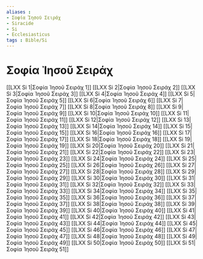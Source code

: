 ```yaml
---
aliases : 
- Σοφία Ἰησοῦ Σειράχ
- Siracide
- Si
- Ecclesiasticus
tags : Bible/Si
---
```


# Σοφία Ἰησοῦ Σειράχ

[[LXX Si 1|Σοφία Ἰησοῦ Σειράχ 1]]
[[LXX Si 2|Σοφία Ἰησοῦ Σειράχ 2]]
[[LXX Si 3|Σοφία Ἰησοῦ Σειράχ 3]]
[[LXX Si 4|Σοφία Ἰησοῦ Σειράχ 4]]
[[LXX Si 5|Σοφία Ἰησοῦ Σειράχ 5]]
[[LXX Si 6|Σοφία Ἰησοῦ Σειράχ 6]]
[[LXX Si 7|Σοφία Ἰησοῦ Σειράχ 7]]
[[LXX Si 8|Σοφία Ἰησοῦ Σειράχ 8]]
[[LXX Si 9|Σοφία Ἰησοῦ Σειράχ 9]]
[[LXX Si 10|Σοφία Ἰησοῦ Σειράχ 10]]
[[LXX Si 11|Σοφία Ἰησοῦ Σειράχ 11]]
[[LXX Si 12|Σοφία Ἰησοῦ Σειράχ 12]]
[[LXX Si 13|Σοφία Ἰησοῦ Σειράχ 13]]
[[LXX Si 14|Σοφία Ἰησοῦ Σειράχ 14]]
[[LXX Si 15|Σοφία Ἰησοῦ Σειράχ 15]]
[[LXX Si 16|Σοφία Ἰησοῦ Σειράχ 16]]
[[LXX Si 17|Σοφία Ἰησοῦ Σειράχ 17]]
[[LXX Si 18|Σοφία Ἰησοῦ Σειράχ 18]]
[[LXX Si 19|Σοφία Ἰησοῦ Σειράχ 19]]
[[LXX Si 20|Σοφία Ἰησοῦ Σειράχ 20]]
[[LXX Si 21|Σοφία Ἰησοῦ Σειράχ 21]]
[[LXX Si 22|Σοφία Ἰησοῦ Σειράχ 22]]
[[LXX Si 23|Σοφία Ἰησοῦ Σειράχ 23]]
[[LXX Si 24|Σοφία Ἰησοῦ Σειράχ 24]]
[[LXX Si 25|Σοφία Ἰησοῦ Σειράχ 25]]
[[LXX Si 26|Σοφία Ἰησοῦ Σειράχ 26]]
[[LXX Si 27|Σοφία Ἰησοῦ Σειράχ 27]]
[[LXX Si 28|Σοφία Ἰησοῦ Σειράχ 28]]
[[LXX Si 29|Σοφία Ἰησοῦ Σειράχ 29]]
[[LXX Si 30|Σοφία Ἰησοῦ Σειράχ 30]]
[[LXX Si 31|Σοφία Ἰησοῦ Σειράχ 31]]
[[LXX Si 32|Σοφία Ἰησοῦ Σειράχ 32]]
[[LXX Si 33|Σοφία Ἰησοῦ Σειράχ 33]]
[[LXX Si 34|Σοφία Ἰησοῦ Σειράχ 34]]
[[LXX Si 35|Σοφία Ἰησοῦ Σειράχ 35]]
[[LXX Si 36|Σοφία Ἰησοῦ Σειράχ 36]]
[[LXX Si 37|Σοφία Ἰησοῦ Σειράχ 37]]
[[LXX Si 38|Σοφία Ἰησοῦ Σειράχ 38]]
[[LXX Si 39|Σοφία Ἰησοῦ Σειράχ 39]]
[[LXX Si 40|Σοφία Ἰησοῦ Σειράχ 40]]
[[LXX Si 41|Σοφία Ἰησοῦ Σειράχ 41]]
[[LXX Si 42|Σοφία Ἰησοῦ Σειράχ 42]]
[[LXX Si 43|Σοφία Ἰησοῦ Σειράχ 43]]
[[LXX Si 44|Σοφία Ἰησοῦ Σειράχ 44]]
[[LXX Si 45|Σοφία Ἰησοῦ Σειράχ 45]]
[[LXX Si 46|Σοφία Ἰησοῦ Σειράχ 46]]
[[LXX Si 47|Σοφία Ἰησοῦ Σειράχ 47]]
[[LXX Si 48|Σοφία Ἰησοῦ Σειράχ 48]]
[[LXX Si 49|Σοφία Ἰησοῦ Σειράχ 49]]
[[LXX Si 50|Σοφία Ἰησοῦ Σειράχ 50]]
[[LXX Si 51|Σοφία Ἰησοῦ Σειράχ 51]]
